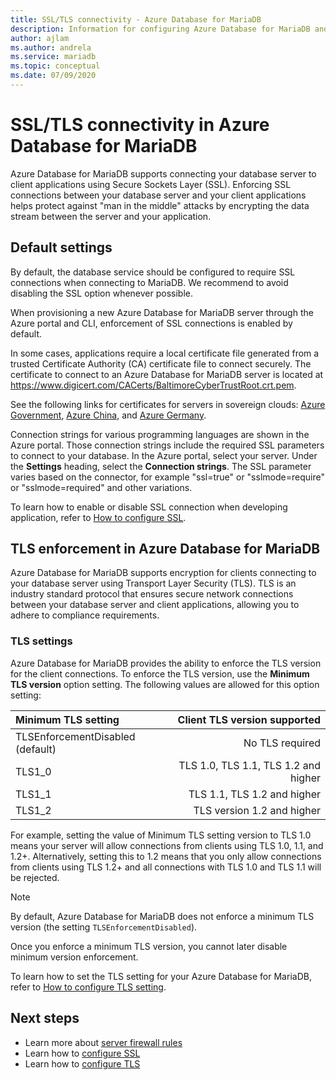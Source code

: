 ```yaml
---
title: SSL/TLS connectivity - Azure Database for MariaDB
description: Information for configuring Azure Database for MariaDB and associated applications to properly use SSL connections
author: ajlam
ms.author: andrela
ms.service: mariadb
ms.topic: conceptual
ms.date: 07/09/2020
---
```


# SSL/TLS connectivity in Azure Database for MariaDB
Azure Database for MariaDB supports connecting your database server to client applications using Secure Sockets Layer (SSL). Enforcing SSL connections between your database server and your client applications helps protect against "man in the middle" attacks by encrypting the data stream between the server and your application.

## Default settings
By default, the database service should be configured to require SSL connections when connecting to MariaDB.  We recommend to avoid disabling the SSL option whenever possible.

When provisioning a new Azure Database for MariaDB server through the Azure portal and CLI, enforcement of SSL connections is enabled by default.

In some cases, applications require a local certificate file generated from a trusted Certificate Authority (CA) certificate file to connect securely. The certificate to connect to an Azure Database for MariaDB server is located at https://www.digicert.com/CACerts/BaltimoreCyberTrustRoot.crt.pem. 

See the following links for certificates for servers in sovereign clouds: [Azure Government](https://www.digicert.com/CACerts/BaltimoreCyberTrustRoot.crt.pem), [Azure China](https://dl.cacerts.digicert.com/DigiCertGlobalRootCA.crt.pem), and [Azure Germany](https://www.d-trust.net/cgi-bin/D-TRUST_Root_Class_3_CA_2_2009.crt).

Connection strings for various programming languages are shown in the Azure portal. Those connection strings include the required SSL parameters to connect to your database. In the Azure portal, select your server. Under the **Settings** heading, select the **Connection strings**. The SSL parameter varies based on the connector, for example "ssl=true" or "sslmode=require" or "sslmode=required" and other variations.

To learn how to enable or disable SSL connection when developing application, refer to [How to configure SSL](howto-configure-ssl.md).

## TLS enforcement in Azure Database for MariaDB

Azure Database for MariaDB supports encryption for clients connecting to your database server using Transport Layer Security (TLS). TLS is an industry standard protocol that ensures secure network connections between your database server and client applications, allowing you to adhere to compliance requirements.

### TLS settings

Azure Database for MariaDB provides the ability to enforce the TLS version for the client connections. To enforce the TLS version, use the **Minimum TLS version** option setting. The following values are allowed for this option setting:

|  Minimum TLS setting             | Client TLS version supported                |
|:---------------------------------|-------------------------------------:|
| TLSEnforcementDisabled (default) | No TLS required                      |
| TLS1_0                           | TLS 1.0, TLS 1.1, TLS 1.2    and higher         |
| TLS1_1                           | TLS 1.1, TLS 1.2        and higher              |
| TLS1_2                           | TLS version 1.2     and higher                  |


For example, setting the value of Minimum TLS setting version to TLS 1.0 means your server will allow connections from clients using TLS 1.0, 1.1, and 1.2+. Alternatively, setting this to 1.2 means that you only allow connections from clients using TLS 1.2+ and all connections with TLS 1.0 and TLS 1.1 will be rejected.

> [!Note] 
> By default, Azure Database for MariaDB does not enforce a minimum TLS version (the setting `TLSEnforcementDisabled`).
>
> Once you enforce a minimum TLS version, you cannot later disable minimum version enforcement.

To learn how to set the TLS setting for your Azure Database for MariaDB, refer to [How to configure TLS setting](howto-tls-configurations.md).

## Next steps
- Learn more about [server firewall rules](concepts-firewall-rules.md)
- Learn how to [configure SSL](howto-configure-ssl.md)
- Learn how to [configure TLS](howto-tls-configurations.md)
